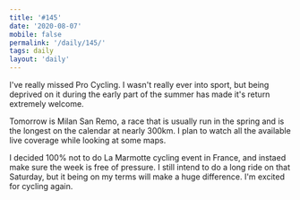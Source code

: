```yaml
---
title: '#145'
date: '2020-08-07'
mobile: false
permalink: '/daily/145/'
tags: daily
layout: 'daily'
---
```


I've really missed Pro Cycling. I wasn't really ever into sport, but being deprived on it during the early part of the summer has made it's return extremely welcome.

Tomorrow is Milan San Remo, a race that is usually run in the spring and is the longest on the calendar at nearly 300km. I plan to watch all the available live coverage while looking at some maps.

I decided 100% not to do La Marmotte cycling event in France, and instaed make sure the week is free of pressure. I still intend to do a long ride on that Saturday, but it being on my terms will make a huge difference. I'm excited for cycling again.
